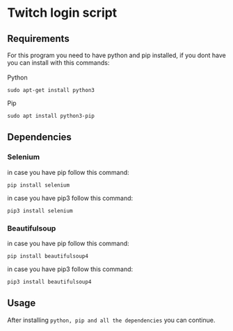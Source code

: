 # Twitch login script
## Requirements
For this program you need to have python and pip installed, if you dont have you can install with this commands:
<br>
<br>
Python
```
sudo apt-get install python3
```
Pip
```
sudo apt install python3-pip
```
## Dependencies
### Selenium
in case you have pip follow this command: 
```
pip install selenium
```
in case you have pip3 follow this command: 
```
pip3 install selenium
```

### Beautifulsoup
in case you have pip follow this command:
```
pip install beautifulsoup4
```
in case you have pip3 follow this command:
```
pip3 install beautifulsoup4
```
## Usage
After installing ```python, pip and all the dependencies``` you can continue.
```python

```
